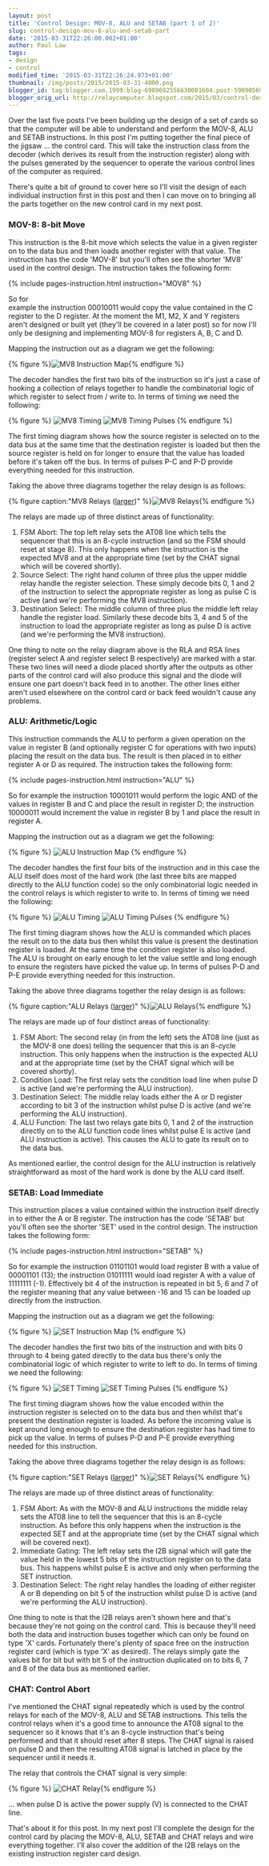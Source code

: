 ```yaml
---
layout: post
title: 'Control Design: MOV-8, ALU and SETAB (part 1 of 2)'
slug: control-design-mov-8-alu-and-setab-part
date: '2015-03-31T22:26:00.002+01:00'
author: Paul Law
tags:
- design
- control
modified_time: '2015-03-31T22:26:24.973+01:00'
thumbnail: /img/posts/2015/2015-03-31-4000.png
blogger_id: tag:blogger.com,1999:blog-6989692556630001604.post-590905691965893868
blogger_orig_url: http://relaycomputer.blogspot.com/2015/03/control-design-mov-8-alu-and-setab-part.html
---
```


Over the last five posts I've been building up the design of a set of cards so 
that the computer will be able to understand and perform the MOV-8, ALU and 
SETAB instructions. In this post I'm putting together the final piece of the 
jigsaw ... the control card. This will take the instruction class from the 
decoder (which derives its result from the instruction register) along with 
the pulses generated by the sequencer to operate the various control lines of 
the computer as required.

There's quite a bit of ground to cover 
here so I'll visit the design of each individual instruction first in this 
post and then I can move on to bringing all the parts together on the new 
control card in my next post.

### MOV-8: 8-bit Move

This instruction
is the 8-bit move which selects the value in a given register on to the data
bus and then loads another register with that value. The instruction has the
code 'MOV-8' but you'll often see the shorter 'MV8' used in the control
design. The instruction takes the following form:

{% include pages-instruction.html instruction="MOV8" %}

So for  
example the instruction 00010011 would copy the value contained in the C
register to the D register. At the moment the M1, M2, X and Y registers aren't
designed or built yet (they'll be covered in a later post) so for now I'll
only be designing and implementing MOV-8 for registers A, B, C and D.

Mapping the instruction out as a diagram we get the following:

{% figure %}![MV8 Instruction Map](/assets/img/posts/2015/2015-03-31-0000.png){% endfigure %}

The decoder handles 
the first two bits of the instruction so it's just a case of hooking a 
collection of relays together to handle the combinatorial logic of which 
register to select from / write to. In terms of timing we need the 
following:

{% figure %}
![MV8 Timing](/assets/img/posts/2015/2015-03-31-0001.png)
![MV8 Timing Pulses](/assets/img/posts/2015/2015-03-31-0002.png)
{% endfigure %}

The first timing 
diagram shows how the source register is selected on to the data bus at the 
same time that the destination register is loaded but then the source register 
is held on for longer to ensure that the value has loaded before it's taken 
off the bus. In terms of pulses P-C and P-D provide everything needed for this 
instruction.

Taking the above three diagrams together the relay 
design is as follows:

{% figure caption:"MV8 Relays ([larger](/assets/img/posts/2015/2015-03-31-1000.png))" %}![MV8 Relays](/assets/img/posts/2015/2015-03-31-0003.png){% endfigure %}

The relays are made up of 
three distinct areas of functionality:

1. FSM Abort: The top left relay sets the AT08 line which tells the sequencer that this is an 8-cycle 
instruction (and so the FSM should reset at stage 8). This only happens when the instruction is the 
expected MV8 and at the appropriate time (set by the CHAT signal which will be covered shortly).
2. Source Select: The right hand column of three plus the upper middle relay handle the register 
selection. These simply decode bits 0, 1 and 2 of the instruction to select the appropriate register 
as long as pulse C is active (and we're performing the MV8 instruction).
3. Destination Select: The middle column of three plus the middle left relay handle the register load. 
Similarly these decode bits 3, 4 and 5 of the instruction to load the appropriate register as long as 
pulse D is active (and we're performing the MV8 instruction).

One thing to note on the relay diagram above is 
the RLA and RSA lines (register select A and register select B respectively) 
are marked with a star. These two lines will need a diode placed shortly after 
the outputs as other parts of the control card will also produce this signal 
and the diode will ensure one part doesn't back feed in to another. The other 
lines either aren't used elsewhere on the control card or back feed wouldn't 
cause any problems.

### ALU: Arithmetic/Logic

This instruction 
commands the ALU to perform a given operation on the value in register B (and 
optionally register C for operations with two inputs) placing the result on 
the data bus. The result is then placed in to either register A or D as 
required. The instruction takes the following form:

{% include pages-instruction.html instruction="ALU" %}

So for example the instruction 10001011 would 
perform the logic AND of the values in register B and C and place the result 
in register D; the instruction 10000011 would increment the value in register 
B by 1 and place the result in register A.

Mapping the instruction 
out as a diagram we get the following:

{% figure %}
![ALU Instruction Map](/assets/img/posts/2015/2015-03-31-0004.png)
{% endfigure %}

The decoder handles 
the first four bits of the instruction and in this case the ALU itself does 
most of the hard work (the last three bits are mapped directly to the ALU 
function code) so the only combinatorial logic needed in the control relays is 
which register to write to. In terms of timing we need the following:

{% figure %}
![ALU Timing](/assets/img/posts/2015/2015-03-31-0005.png)
![ALU Timing Pulses](/assets/img/posts/2015/2015-03-31-0006.png)
{% endfigure %} 

The first timing 
diagram shows how the ALU is commanded which places the result on to the data 
bus then whilst this value is present the destination register is loaded. At 
the same time the condition register is also loaded. The ALU is brought on 
early enough to let the value settle and long enough to ensure the registers 
have picked the value up. In terms of pulses P-D and P-E provide everything 
needed for this instruction.

Taking the above three diagrams 
together the relay design is as follows:

{% figure caption:"ALU Relays ([larger](/assets/img/posts/2015/2015-03-31-1001.png))" %}![ALU Relays](/assets/img/posts/2015/2015-03-31-0007.png){% endfigure %}

The relays are made up of 
four distinct areas of functionality:

1. FSM Abort: The second relay (in from the left) sets the AT08 line (just as the MOV-8 one does) telling the 
sequencer that this is an 8-cycle instruction. This only happens when the instruction is the expected ALU and at 
the appropriate time (set by the CHAT signal which will be covered shortly).
2. Condition Load: The first relay sets the condition load line when pulse D is active (and we're performing the 
ALU instruction).
3. Destination Select: The middle relay loads either the A or D register according to bit 3 of the instruction 
whilst pulse D is active (and we're performing the ALU instruction).
4. ALU Function: The last two relays gate bits 0, 1 and 2 of the instruction directly on to the ALU function code 
lines whilst pulse E is active (and ALU instruction is active). This causes the ALU to gate its result on to the 
data bus.

As 
mentioned earlier, the control design for the ALU instruction is relatively 
straightforward as most of the hard work is done by the ALU card 
itself.

### SETAB: Load Immediate

This instruction places a value 
contained within the instruction itself directly in to either the A or B 
register. The instruction has the code 'SETAB' but you'll often see the 
shorter 'SET' used in the control design. The instruction takes the following 
form:

{% include pages-instruction.html instruction="SETAB" %}

So for example the instruction 01101101 
would load register B with a value of 00001101 (13); the instruction 01011111 
would load register A with a value of 11111111 (-1). Effectively bit 4 of the 
instruction is repeated in bit 5, 6 and 7 of the register meaning that any 
value between -16 and 15 can be loaded up directly from the instruction.

Mapping the instruction out as a diagram we get the following:

{% figure %}
![SET Instruction Map](/assets/img/posts/2015/2015-03-31-0008.png)
{% endfigure %}

The decoder handles 
the first two bits of the instruction and with bits 0 through to 4 being gated 
directly to the data bus there's only the combinatorial logic of which 
register to write to left to do. In terms of timing we need the following:

{% figure %}
![SET Timing](/assets/img/posts/2015/2015-03-31-0009.png)
![SET Timing Pulses](/assets/img/posts/2015/2015-03-31-0010.png)
{% endfigure %}

The first timing 
diagram shows how the value encoded within the instruction register is 
selected on to the data bus and then whilst that's present the destination 
register is loaded. As before the incoming value is kept around long enough to 
ensure the destination register has had time to pick up the value. In terms of 
pulses P-D and P-E provide everything needed for this instruction.

Taking the above three diagrams together the relay design is as follows:

{% figure caption:"SET Relays ([larger](/assets/img/posts/2015/2015-03-31-1002.png))" %}![SET Relays](/assets/img/posts/2015/2015-03-31-0011.png){% endfigure %}

The relays are made up of 
three distinct areas of functionality:

1. FSM Abort: As with the 
MOV-8 and ALU instructions the middle relay sets the AT08 line to tell the 
sequencer that this is an 8-cycle instruction. As before this only happens 
when the instruction is the expected SET and at the appropriate time (set by 
the CHAT signal which will be covered next).
2. Immediate Gating: The 
left relay sets the I2B signal which will gate the value held in the lowest 5 
bits of the instruction register on to the data bus. This happens whilst pulse 
E is active and only when performing the SET instruction.
3. Destination 
Select: The right relay handles the loading of either register A or B 
depending on bit 5 of the instruction whilst pulse D is active (and we're 
performing the ALU instruction).

One thing to note is that the 
I2B relays aren't shown here and that's because they're not going on the 
control card. This is because they'll need both the data and instruction buses 
together which can only be found on type 'X' cards. Fortunately there's plenty 
of space free on the instruction register card (which is type 'X' as desired). 
The relays simply gate the values bit for bit but with bit 5 of the 
instruction duplicated on to bits 6, 7 and 8 of the data bus as mentioned 
earlier.

### CHAT: Control Abort

I've mentioned the CHAT signal 
repeatedly which is used by the control relays for each of the MOV-8, ALU and 
SETAB instructions. This tells the control relays when it's a good time to 
announce the AT08 signal to the sequencer so it knows that it's an 8-cycle 
instruction that's being performed and that it should reset after 8 steps. The 
CHAT signal is raised on pulse D and then the resulting AT08 signal is latched 
in place by the sequencer until it needs it.

The relay that 
controls the CHAT signal is very simple:

{% figure %}
![CHAT Relay](/assets/img/posts/2015/2015-03-31-0012.png){% endfigure %}

... when pulse D is active 
the power supply (V) is connected to the CHAT line.

That's about it 
for this post. In my next post I'll complete the design for the control card 
by placing the MOV-8, ALU, SETAB and CHAT relays and wire everything together. 
I'll also cover the addition of the I2B relays on the existing instruction 
register card design. 
